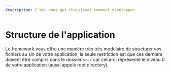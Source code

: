 ```yaml
---
description: C'est vous qui choisissez comment développer
---
```


# Structure de l'application

Le framework vous offre une manière très très modulaire de structurer vos fichiers au sin de votre application, la seule restriction est que ces derniers doivent être compris dans le dossier `src/` car celui-ci représente le niveau 0 de votre application \(aussi appelé root directory\).

